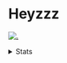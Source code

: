 # Heyzzz  

[![.](https://skillicons.dev/icons?i=ts,nextjs,nestjs,mongodb)](https://skillicons.dev)  

<details>
<summary>Stats</summary
<!--START_SECTION:waka-->

```txt
TypeScript   10 hrs 43 mins  █████████████▓░░░░░░░░░░░   55.02 %
YAML         5 hrs 49 mins   ███████▒░░░░░░░░░░░░░░░░░   29.88 %
JSON         1 hr 27 mins    ██░░░░░░░░░░░░░░░░░░░░░░░   07.50 %
NSIS         25 mins         ▓░░░░░░░░░░░░░░░░░░░░░░░░   02.19 %
Rust         22 mins         ▒░░░░░░░░░░░░░░░░░░░░░░░░   01.93 %
```

<!--END_SECTION:waka-->
</details>
